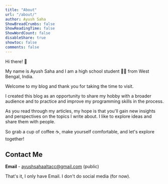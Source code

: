 ```yaml
---
title: "About"
url: "/about/"
author: Ayush Saha
ShowBreadCrumbs: false
ShowReadingTime: false
ShowWordCount: false
disableShare: true
showtoc: false
comments: false
---
```


Hi there! 👋

My name is Ayush Saha and I am a high school student 👨‍🎓 from West Bengal, India.

Welcome to my blog and thank you for taking the time to visit.

I created this blog as an opportunity to share my hobby with a broader audience and to practice and improve my programming skills in the process.

As you read through my articles, my hope is that you'll gain new insights and perspectives on the topics I write about. I like to explore ideas and share them with people.

So grab a cup of coffee ☕, make yourself comfortable, and let's explore together!

## Contact Me

**Email** - ayushsahaaltacc@gmail.com (public)

That's it, I only have Email. I don't do social media (for now).
